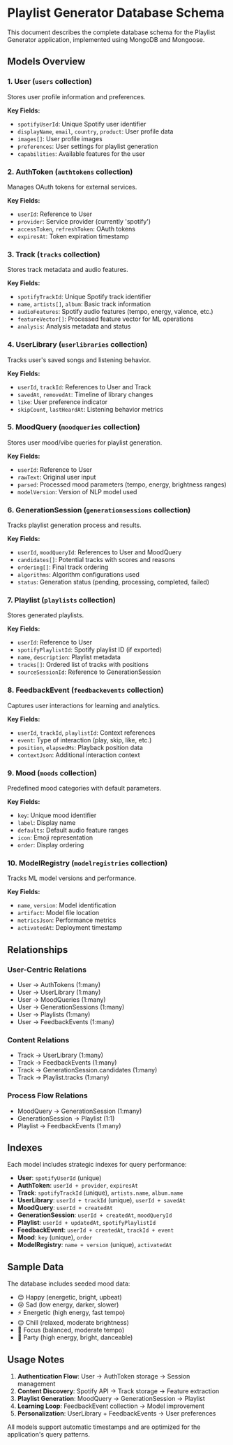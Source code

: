 # Playlist Generator Database Schema

This document describes the complete database schema for the Playlist Generator application, implemented using MongoDB and Mongoose.

## Models Overview

### 1. **User** (`users` collection)
Stores user profile information and preferences.

**Key Fields:**
- `spotifyUserId`: Unique Spotify user identifier
- `displayName`, `email`, `country`, `product`: User profile data
- `images[]`: User profile images
- `preferences`: User settings for playlist generation
- `capabilities`: Available features for the user

### 2. **AuthToken** (`authtokens` collection) 
Manages OAuth tokens for external services.

**Key Fields:**
- `userId`: Reference to User
- `provider`: Service provider (currently 'spotify')
- `accessToken`, `refreshToken`: OAuth tokens
- `expiresAt`: Token expiration timestamp

### 3. **Track** (`tracks` collection)
Stores track metadata and audio features.

**Key Fields:**
- `spotifyTrackId`: Unique Spotify track identifier
- `name`, `artists[]`, `album`: Basic track information
- `audioFeatures`: Spotify audio features (tempo, energy, valence, etc.)
- `featureVector[]`: Processed feature vector for ML operations
- `analysis`: Analysis metadata and status

### 4. **UserLibrary** (`userlibraries` collection)
Tracks user's saved songs and listening behavior.

**Key Fields:**
- `userId`, `trackId`: References to User and Track
- `savedAt`, `removedAt`: Timeline of library changes
- `like`: User preference indicator
- `skipCount`, `lastHeardAt`: Listening behavior metrics

### 5. **MoodQuery** (`moodqueries` collection)
Stores user mood/vibe queries for playlist generation.

**Key Fields:**
- `userId`: Reference to User
- `rawText`: Original user input
- `parsed`: Processed mood parameters (tempo, energy, brightness ranges)
- `modelVersion`: Version of NLP model used

### 6. **GenerationSession** (`generationsessions` collection)
Tracks playlist generation process and results.

**Key Fields:**
- `userId`, `moodQueryId`: References to User and MoodQuery
- `candidates[]`: Potential tracks with scores and reasons
- `ordering[]`: Final track ordering
- `algorithms`: Algorithm configurations used
- `status`: Generation status (pending, processing, completed, failed)

### 7. **Playlist** (`playlists` collection)
Stores generated playlists.

**Key Fields:**
- `userId`: Reference to User
- `spotifyPlaylistId`: Spotify playlist ID (if exported)
- `name`, `description`: Playlist metadata
- `tracks[]`: Ordered list of tracks with positions
- `sourceSessionId`: Reference to GenerationSession

### 8. **FeedbackEvent** (`feedbackevents` collection)
Captures user interactions for learning and analytics.

**Key Fields:**
- `userId`, `trackId`, `playlistId`: Context references
- `event`: Type of interaction (play, skip, like, etc.)
- `position`, `elapsedMs`: Playback position data
- `contextJson`: Additional interaction context

### 9. **Mood** (`moods` collection)
Predefined mood categories with default parameters.

**Key Fields:**
- `key`: Unique mood identifier
- `label`: Display name
- `defaults`: Default audio feature ranges
- `icon`: Emoji representation
- `order`: Display ordering

### 10. **ModelRegistry** (`modelregistries` collection)
Tracks ML model versions and performance.

**Key Fields:**
- `name`, `version`: Model identification
- `artifact`: Model file location
- `metricsJson`: Performance metrics
- `activatedAt`: Deployment timestamp

## Relationships

### User-Centric Relations
- User → AuthTokens (1:many)
- User → UserLibrary (1:many) 
- User → MoodQueries (1:many)
- User → GenerationSessions (1:many)
- User → Playlists (1:many)
- User → FeedbackEvents (1:many)

### Content Relations
- Track → UserLibrary (1:many)
- Track → FeedbackEvents (1:many)
- Track → GenerationSession.candidates (1:many)
- Track → Playlist.tracks (1:many)

### Process Flow Relations
- MoodQuery → GenerationSession (1:many)
- GenerationSession → Playlist (1:1)
- Playlist → FeedbackEvents (1:many)

## Indexes

Each model includes strategic indexes for query performance:

- **User**: `spotifyUserId` (unique)
- **AuthToken**: `userId + provider`, `expiresAt`
- **Track**: `spotifyTrackId` (unique), `artists.name`, `album.name`
- **UserLibrary**: `userId + trackId` (unique), `userId + savedAt`
- **MoodQuery**: `userId + createdAt`
- **GenerationSession**: `userId + createdAt`, `moodQueryId`
- **Playlist**: `userId + updatedAt`, `spotifyPlaylistId`
- **FeedbackEvent**: `userId + createdAt`, `trackId + event`
- **Mood**: `key` (unique), `order`
- **ModelRegistry**: `name + version` (unique), `activatedAt`

## Sample Data

The database includes seeded mood data:
- 😊 Happy (energetic, bright, upbeat)
- 😢 Sad (low energy, darker, slower)
- ⚡ Energetic (high energy, fast tempo)
- 😌 Chill (relaxed, moderate brightness)
- 🎯 Focus (balanced, moderate tempo)
- 🎉 Party (high energy, bright, danceable)

## Usage Notes

1. **Authentication Flow**: User → AuthToken storage → Session management
2. **Content Discovery**: Spotify API → Track storage → Feature extraction
3. **Playlist Generation**: MoodQuery → GenerationSession → Playlist
4. **Learning Loop**: FeedbackEvent collection → Model improvement
5. **Personalization**: UserLibrary + FeedbackEvents → User preferences

All models support automatic timestamps and are optimized for the application's query patterns.

